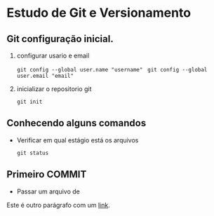 # Estudo de Git e Versionamento

## Git configuração inicial.

1. configurar usario e email
	
	`git config --global user.name "username" `
	`git config --global user.email "email"`

2. inicializar o repositorio git

    `git init`

## Conhecendo alguns comandos

- Verificar em qual estágio está os arquivos
	
	`git status`


## Primeiro COMMIT

- Passar um arquivo de 




Este é outro parágrafo com um [link](https://www.example.com).

